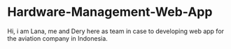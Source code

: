 # Hardware-Management-Web-App
Hi, i am Lana, me and Dery here as team in case to developing web app for the aviation company in Indonesia.
